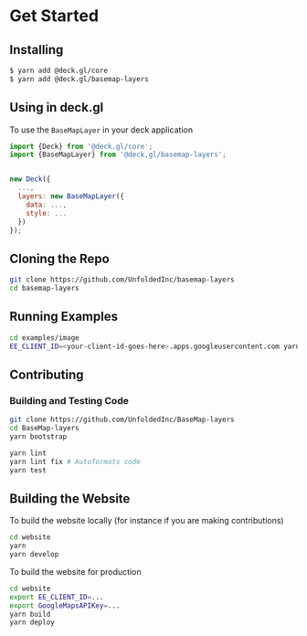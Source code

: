 # Get Started

## Installing

```sh
$ yarn add @deck.gl/core
$ yarn add @deck.gl/basemap-layers
```

## Using in deck.gl

To use the `BaseMapLayer` in your deck application

```js
import {Deck} from '@deck.gl/core';
import {BaseMapLayer} from '@deck,gl/basemap-layers';


new Deck({
  ...,
  layers: new BaseMapLayer({
    data: ..., 
    style: ...
  })
});
```

## Cloning the Repo

```sh
git clone https://github.com/UnfoldedInc/basemap-layers
cd basemap-layers
```

## Running Examples

```sh
cd examples/image
EE_CLIENT_ID=<your-client-id-goes-here>.apps.googleusercontent.com yarn start
```

## Contributing

### Building and Testing Code

```sh
git clone https://github.com/UnfoldedInc/BaseMap-layers
cd BaseMap-layers
yarn bootstrap
```

```sh
yarn lint
yarn lint fix # Autoformats code
yarn test
```

## Building the Website

To build the website locally (for instance if you are making contributions)

```sh
cd website
yarn
yarn develop
```

To build the website for production

```sh
cd website
export EE_CLIENT_ID=...
export GoogleMapsAPIKey=...
yarn build
yarn deploy
```
